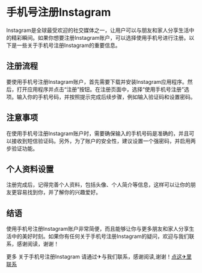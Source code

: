 # 手机号注册Instagram

Instagram是全球最受欢迎的社交媒体之一，让用户可以与朋友和家人分享生活中的精彩瞬间。如果你想要注册Instagram账户，可以选择使用手机号进行注册。以下是一些关于手机号注册Instagram的重要信息。

## 注册流程

要使用手机号注册Instagram账户，首先需要下载并安装Instagram应用程序。然后，打开应用程序并点击“注册”按钮。在注册页面中，选择“使用手机号注册”选项。输入你的手机号码，并按照提示完成后续步骤，例如输入验证码和设置密码。

## 注意事项

在使用手机号注册Instagram账户时，需要确保输入的手机号码是准确的，并且可以接收到短信验证码。另外，为了账户的安全性，建议设置一个强密码，并启用两步验证功能。

## 个人资料设置

注册完成后，记得完善个人资料，包括头像、个人简介等信息，这样可以让你的朋友更容易找到你，并了解你的兴趣爱好。

## 结语
使用手机号注册Instagram账户非常简便，而且能够让你与更多朋友和家人分享生活中的美好时刻。如果你有任何关于手机号注册Instagram的疑问，欢迎与我们联系，感谢阅读，谢谢！

更多 关于手机号注册Instagram 请通过✈与我们联系，感谢阅读,谢谢！[点这✈里联系](https://c.k02.cc)